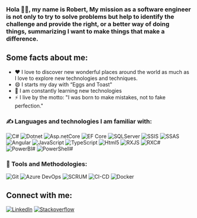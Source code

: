 ### Hola 🙋‍♂️, my name is Robert, My mission as a software engineer is not only to try to solve problems but help to identify the challenge and provide the right, or a better way of doing things, summarizing I want to make things that make a difference.

## Some facts about me:

- ❤ I love to discover new wonderful places around the world as much as I love to explore new technologies and techniques.
- 😄 I starts my day with “Eggs and Toast"
- 🌱 I am constantly learning new technologies
- ⚡ I live by the motto:  "I was born to make mistakes, not to fake perfection."


### ✍ Languages  and technologies I am familiar with:
![C#](https://img.shields.io/badge/CSharp-090909?style=for-the-badge&logo=csharp)
![Dotnet](https://img.shields.io/badge/dotnet-090909?style=for-the-badge&logo=dotnet)
![Asp.netCore](https://img.shields.io/badge/asp.netCore-090909?style=for-the-badge&logo=dotnet)
![EF Core](https://img.shields.io/badge/efcore-090909?style=for-the-badge)
![SQLServer](https://img.shields.io/badge/SQLServer-090909?style=for-the-badge&logo=microsoftsqlserver)
![SSIS](https://img.shields.io/badge/SSIS-090909?style=for-the-badge&logo=microsoftsqlserver)
![SSAS](https://img.shields.io/badge/SSAS-090909?style=for-the-badge&logo=microsoftsqlserver)
![Angular](https://img.shields.io/badge/angular-090909?style=for-the-badge&logo=angular)
![JavaScript](https://img.shields.io/badge/-JavaScript-090909?style=for-the-badge&logo=JavaScript)
![TypeScript](https://img.shields.io/badge/-TypeScript-090909?style=for-the-badge&logo=TypeScript)
![Html5](https://img.shields.io/badge/-html5-090909?style=for-the-badge&logo=html5)
![RXJS](https://img.shields.io/badge/RXJS-090909?style=for-the-badge&logo=TypeScript)
![RXC#](https://img.shields.io/badge/RXCSharp-090909?style=for-the-badge&logo=csharp)
![PowerBI#](https://img.shields.io/badge/powerbi-090909?style=for-the-badge&logo=powerbi)
![PowerShell#](https://img.shields.io/badge/powershell-090909?style=for-the-badge&logo=powershell)

### 🔧 Tools and Methodologies: 
![Git](https://img.shields.io/badge/-Git-090909?style=for-the-badge&logo=Git)
![Azure DevOps](https://img.shields.io/badge/-AzureDevOps-090909?style=for-the-badge&logo=azuredevops)
![SCRUM](https://img.shields.io/badge/-SCRUM-090909?style=for-the-badge&logo=scrumalliance)
![CI-CD](https://img.shields.io/badge/-CI%2FCD-blue)
![Docker](https://img.shields.io/badge/-Docker-090909?style=for-the-badge&logo=Docker)

## Connect with me:

[![LinkedIn](https://img.shields.io/badge/-linkedin-090909?style=for-the-badge&logo=linkedin)](https://www.linkedin.com/in/robert-alexander-p-44570265/)
[![Stackoverflow](https://img.shields.io/badge/-Stackoverflow-090909?style=for-the-badge&logo=stackoverflow)](https://stackoverflow.com/users/16313339/robert/)


